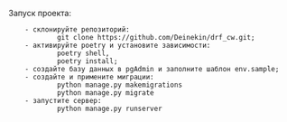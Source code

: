 Запуск проекта:

        - склонируйте репозиторий: 
                git clone https://github.com/Deinekin/drf_cw.git;
        - активируйте poetry и установите зависимости:         
                poetry shell, 
                poetry install;
        - создайте базу данных в pgAdmin и заполните шаблон env.sample;
        - создайте и примените миграции:
                python manage.py makemigrations
                python manage.py migrate
        - запустите сервер:
                python manage.py runserver
